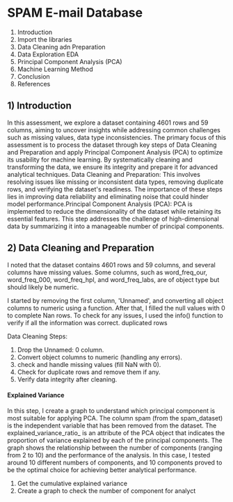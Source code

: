 # SPAM E-mail Database



1. Introduction
2. Import the libraries
3. Data Cleaning adn Preparation
4. Data Exploration EDA
5. Principal Component Analysis (PCA) 
6. Machine Learning Method
7. Conclusion 
8. References

 ## 1) Introduction

In this assessment, we explore a dataset containing 4601 rows and 59 columns, aiming to uncover insights while addressing common challenges such as missing values, data type inconsistencies.
The primary focus of this assessment is to process the dataset through key steps of Data Cleaning and Preparation and apply Principal Component Analysis (PCA) to optimize its usability for machine learning. By systematically cleaning and transforming the data, we ensure its integrity and prepare it for advanced analytical techniques.
Data Cleaning and Preparation: This involves resolving issues like missing or inconsistent data types, removing duplicate rows, and verifying the dataset's readiness. The importance of these steps lies in improving data reliability and eliminating noise that could hinder model performance.Principal Component Analysis (PCA): PCA is implemented to reduce the dimensionality of the dataset while retaining its essential features. This step addresses the challenge of high-dimensional data by summarizing it into a manageable number of principal components.

## 2) Data Cleaning and Preparation

I noted that the dataset contains 4601 rows and 59 columns, and several columns have missing values. Some columns, such as word_freq_our, word_freq_000, word_freq_hpl, and word_freq_labs, are of object type but should likely be numeric.

I started by removing the first column, 'Unnamed', and converting all object columns to numeric using a function. After that, I filled the null values with 0 to complete Nan rows. To check for any issues, I used the info() function to verify if all the information was correct.
duplicated rows
 
Data Cleaning Steps:
1. Drop the Unnamed: 0 column.
2. Convert object columns to numeric (handling any errors).
3. check and handle missing values (fill NaN with 0).
4. Check for duplicate rows and remove them if any.
5. Verify data integrity after cleaning.


#### Explained Variance 

In this step, I create a graph to understand which principal component is most suitable for applying PCA. The column spam (from the spam_dataset) is the independent variable that has been removed from the dataset. The explained_variance_ratio_ is an attribute of the PCA object that indicates the proportion of variance explained by each of the principal components. The graph shows the relationship between the number of components (ranging from 2 to 10) and the performance of the analysis. In this case, I tested around 10 different numbers of components, and 10 components proved to be the optimal choice for achieving better analytical performance.

1. Get the cumulative explained variance
2. Create a graph to check the number of component for analyct
